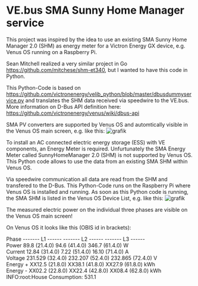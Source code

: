# VE.bus SMA Sunny Home Manager service

This project was inspired by the idea to use an existing SMA Sunny Home Manager 2.0 (SHM) as energy meter for a Victron Energy GX device, e.g. Venus OS running on a Raspberry Pi.

Sean Mitchell realized a very similar project in Go https://github.com/mitchese/shm-et340, but I wanted to have this code in Python.

This Python-Code is based on https://github.com/victronenergy/velib_python/blob/master/dbusdummyservice.py and translates the SHM data received via speedwire to the VE.bus. More information on D-Bus API definition here: https://github.com/victronenergy/venus/wiki/dbus-api

SMA PV converters are supported by Venus OS and automtically visible in the Venus OS main screen, e.g. like this:
![grafik](https://user-images.githubusercontent.com/99689771/170887647-da0df145-88f0-4e5a-af75-35568bd16417.png)

To install an AC connected electric energy storage (ESS) with VE components, an Energy Meter is required. Unfurtunately the SMA Energy Meter called SunnyHomeManager 2.0 (SHM) is not supported by Venus OS. This Python code allows to use the data from an existing SMA SHM within Venus OS.

Via speedwire communication all data are read from the SHM and transfered to the D-Bus. This Python-Code runs on the Raspberry Pi where Venus OS is installed and running. As soon as this Python code is running, the SMA SHM is listed in the Venus OS Device List, e.g. like this:
![grafik](https://user-images.githubusercontent.com/99689771/170887921-95d5f11c-5d39-4c7b-bace-c404df5d5f12.png)

The measured electric power on the individual three phases are visible on the Venus OS main screen!

On Venus OS it looks like this (OBIS id in brackets):

Phase      ------- L1 ------ ------- L2 ------ ------- L3 ------<br>
Power         89.8 (21.4.0)     94.6 (41.4.0)    346.7 (61.4.0) W<br>
Current      12.84 (31.4.0)     7.22 (51.4.0)    16.10 (71.4.0) A<br>
Voltage    231.529 (32.4.0)  232.207 (52.4.0)  232.865 (72.4.0) V<br>
Energy +    XX12.5 (21.8.0)   XX38.1 (41.8.0)   XX27.9 (61.8.0) kWh<br>
Energy -    XX02.2 (22.8.0)   XX22.4 (42.8.0)   XX08.4 (62.8.0) kWh<br>
INFO:root:House Consumption: 531.1
